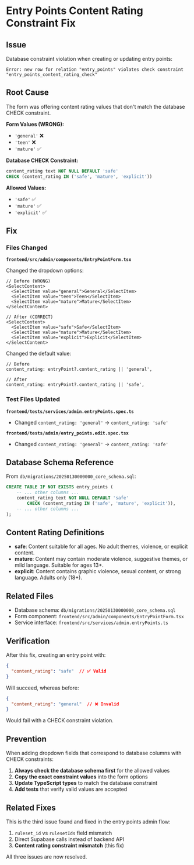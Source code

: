 # Entry Points Content Rating Constraint Fix

## Issue

Database constraint violation when creating or updating entry points:

```
Error: new row for relation "entry_points" violates check constraint "entry_points_content_rating_check"
```

## Root Cause

The form was offering content rating values that don't match the database CHECK constraint.

**Form Values (WRONG):**
- `'general'` ❌
- `'teen'` ❌
- `'mature'` ✅

**Database CHECK Constraint:**
```sql
content_rating text NOT NULL DEFAULT 'safe' 
CHECK (content_rating IN ('safe', 'mature', 'explicit'))
```

**Allowed Values:**
- `'safe'` ✅
- `'mature'` ✅
- `'explicit'` ✅

## Fix

### Files Changed

**`frontend/src/admin/components/EntryPointForm.tsx`**

Changed the dropdown options:

```tsx
// Before (WRONG)
<SelectContent>
  <SelectItem value="general">General</SelectItem>
  <SelectItem value="teen">Teen</SelectItem>
  <SelectItem value="mature">Mature</SelectItem>
</SelectContent>

// After (CORRECT)
<SelectContent>
  <SelectItem value="safe">Safe</SelectItem>
  <SelectItem value="mature">Mature</SelectItem>
  <SelectItem value="explicit">Explicit</SelectItem>
</SelectContent>
```

Changed the default value:

```tsx
// Before
content_rating: entryPoint?.content_rating || 'general',

// After
content_rating: entryPoint?.content_rating || 'safe',
```

### Test Files Updated

**`frontend/tests/services/admin.entryPoints.spec.ts`**
- Changed `content_rating: 'general'` → `content_rating: 'safe'`

**`frontend/tests/admin/entry_points.edit.spec.tsx`**
- Changed `content_rating: 'general'` → `content_rating: 'safe'`

## Database Schema Reference

From `db/migrations/20250130000000_core_schema.sql`:

```sql
CREATE TABLE IF NOT EXISTS entry_points (
    -- ... other columns ...
    content_rating text NOT NULL DEFAULT 'safe' 
        CHECK (content_rating IN ('safe', 'mature', 'explicit')),
    -- ... other columns ...
);
```

## Content Rating Definitions

- **safe**: Content suitable for all ages. No adult themes, violence, or explicit content.
- **mature**: Content may contain moderate violence, suggestive themes, or mild language. Suitable for ages 13+.
- **explicit**: Content contains graphic violence, sexual content, or strong language. Adults only (18+).

## Related Files

- Database schema: `db/migrations/20250130000000_core_schema.sql`
- Form component: `frontend/src/admin/components/EntryPointForm.tsx`
- Service interface: `frontend/src/services/admin.entryPoints.ts`

## Verification

After this fix, creating an entry point with:
```json
{
  "content_rating": "safe"  // ✅ Valid
}
```

Will succeed, whereas before:
```json
{
  "content_rating": "general"  // ❌ Invalid
}
```

Would fail with a CHECK constraint violation.

## Prevention

When adding dropdown fields that correspond to database columns with CHECK constraints:

1. **Always check the database schema first** for the allowed values
2. **Copy the exact constraint values** into the form options
3. **Update TypeScript types** to match the database constraint
4. **Add tests** that verify valid values are accepted

## Related Fixes

This is the third issue found and fixed in the entry points admin flow:

1. `ruleset_id` vs `rulesetIds` field mismatch
2. Direct Supabase calls instead of backend API
3. **Content rating constraint mismatch** (this fix)

All three issues are now resolved.

